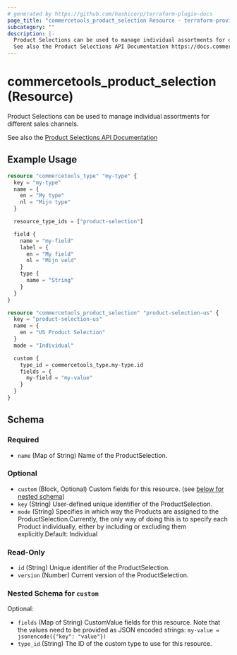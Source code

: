 ```yaml
---
# generated by https://github.com/hashicorp/terraform-plugin-docs
page_title: "commercetools_product_selection Resource - terraform-provider-commercetools"
subcategory: ""
description: |-
  Product Selections can be used to manage individual assortments for different sales channels.
  See also the Product Selections API Documentation https://docs.commercetools.com/api/projects/product-selections
---
```


# commercetools_product_selection (Resource)

Product Selections can be used to manage individual assortments for different sales channels.

See also the [Product Selections API Documentation](https://docs.commercetools.com/api/projects/product-selections)

## Example Usage

```terraform
resource "commercetools_type" "my-type" {
  key = "my-type"
  name = {
    en = "My type"
    nl = "Mijn type"
  }

  resource_type_ids = ["product-selection"]

  field {
    name = "my-field"
    label = {
      en = "My field"
      nl = "Mijn veld"
    }
    type {
      name = "String"
    }
  }
}

resource "commercetools_product_selection" "product-selection-us" {
  key = "product-selection-us"
  name = {
    en = "US Product Selection"
  }
  mode = "Individual"

  custom {
    type_id = commercetools_type.my-type.id
    fields = {
      my-field = "my-value"
    }
  }
}
```

<!-- schema generated by tfplugindocs -->
## Schema

### Required

- `name` (Map of String) Name of the ProductSelection.

### Optional

- `custom` (Block, Optional) Custom fields for this resource. (see [below for nested schema](#nestedblock--custom))
- `key` (String) User-defined unique identifier of the ProductSelection.
- `mode` (String) Specifies in which way the Products are assigned to the ProductSelection.Currently, the only way of doing this is to specify each Product individually, either by including or excluding them explicitly.Default: Individual

### Read-Only

- `id` (String) Unique identifier of the ProductSelection.
- `version` (Number) Current version of the ProductSelection.

<a id="nestedblock--custom"></a>
### Nested Schema for `custom`

Optional:

- `fields` (Map of String) CustomValue fields for this resource. Note that the values need to be provided as JSON encoded strings: `my-value = jsonencode({"key": "value"})`
- `type_id` (String) The ID of the custom type to use for this resource.
